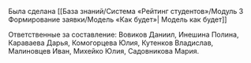 Была сделана  [[База знаний/Система «Рейтинг студентов»/Модуль 3 Формирование заявки/Модель «Как будет»| Модель как будет]]

Ответственные за составление: Вовиков Даниил, Инешина Полина, Караваева Дарья, Комогорцева Юлия, Кутенков Владислав, Малиновцев Иван, Михейко Юлия, Садовникова Мария.